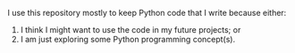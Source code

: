 I use this repository mostly to keep Python code that I write because either:
1) I think I might want to use the code in my future projects; or 
2) I am just exploring some Python programming concept(s).